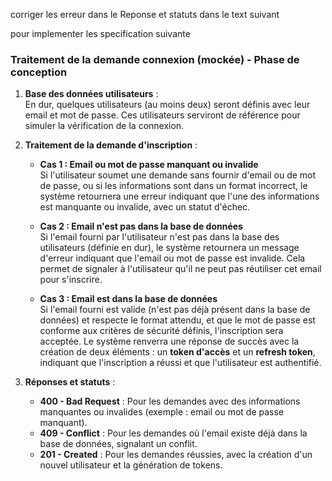 corriger les erreur dans le Reponse et statuts dans le text suivant

pour implementer les specification suivante

### Traitement de la demande connexion (mockée) - Phase de conception

1. **Base des données utilisateurs** :  
   En dur, quelques utilisateurs (au moins deux) seront définis avec leur email et mot de passe. Ces utilisateurs serviront de référence pour simuler la vérification de la connexion.

2. **Traitement de la demande d'inscription** :

   - **Cas 1 : Email ou mot de passe manquant ou invalide**  
     Si l'utilisateur soumet une demande sans fournir d'email ou de mot de passe, ou si les informations sont dans un format incorrect, le système retournera une erreur indiquant que l'une des informations est manquante ou invalide, avec un statut d'échec.

   - **Cas 2 : Email n'est pas dans la base de données**  
     Si l'email fourni par l'utilisateur n'est pas dans la base des utilisateurs (définie en dur), le système retournera un message d'erreur indiquant que l'email ou mot de passe est invalide. Cela permet de signaler à l'utilisateur qu'il ne peut pas réutiliser cet email pour s'inscrire.

   - **Cas 3 : Email est dans la base de données**  
     Si l'email fourni est valide (n'est pas déjà présent dans la base de données) et respecte le format attendu, et que le mot de passe est conforme aux critères de sécurité définis, l'inscription sera acceptée. Le système renverra une réponse de succès avec la création de deux éléments : un **token d'accès** et un **refresh token**, indiquant que l'inscription a réussi et que l'utilisateur est authentifié.

3. **Réponses et statuts** :
   - **400 - Bad Request** : Pour les demandes avec des informations manquantes ou invalides (exemple : email ou mot de passe manquant).
   - **409 - Conflict** : Pour les demandes où l'email existe déjà dans la base de données, signalant un conflit.
   - **201 - Created** : Pour les demandes réussies, avec la création d'un nouvel utilisateur et la génération de tokens.
